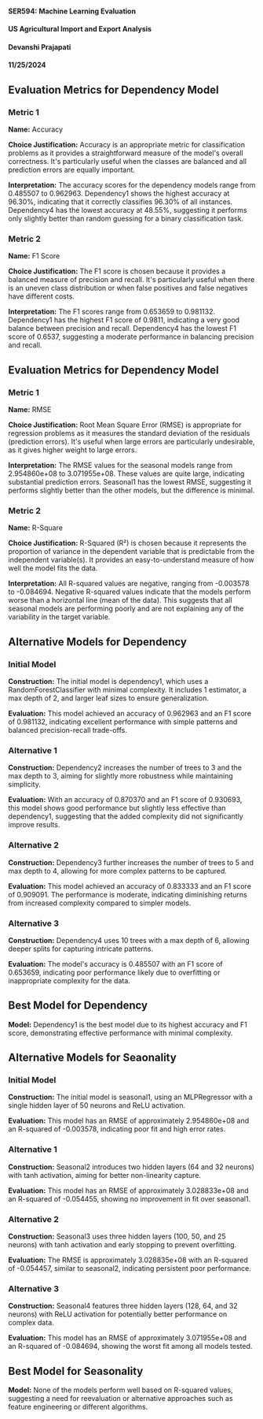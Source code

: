 #### SER594: Machine Learning Evaluation
#### US Agricultural Import and Export Analysis
#### Devanshi Prajapati
#### 11/25/2024

## Evaluation Metrics for Dependency Model
### Metric 1
**Name:** Accuracy

**Choice Justification:** Accuracy is an appropriate metric for classification problems as it provides a straightforward measure of the model's overall correctness. It's particularly useful when the classes are balanced and all prediction errors are equally important.

**Interpretation:** The accuracy scores for the dependency models range from 0.485507 to 0.962963. Dependency1 shows the highest accuracy at 96.30%, indicating that it correctly classifies 96.30% of all instances. Dependency4 has the lowest accuracy at 48.55%, suggesting it performs only slightly better than random guessing for a binary classification task.

### Metric 2
**Name:** F1 Score

**Choice Justification:** The F1 score is chosen because it provides a balanced measure of precision and recall. It's particularly useful when there is an uneven class distribution or when false positives and false negatives have different costs.


**Interpretation:** The F1 scores range from 0.653659 to 0.981132. Dependency1 has the highest F1 score of 0.9811, indicating a very good balance between precision and recall. Dependency4 has the lowest F1 score of 0.6537, suggesting a moderate performance in balancing precision and recall.

## Evaluation Metrics for Dependency Model
### Metric 1
**Name:** RMSE

**Choice Justification:** Root Mean Square Error (RMSE) is appropriate for regression problems as it measures the standard deviation of the residuals (prediction errors). It's useful when large errors are particularly undesirable, as it gives higher weight to large errors.

**Interpretation:**  The RMSE values for the seasonal models range from 2.954860e+08 to 3.071955e+08. These values are quite large, indicating substantial prediction errors. Seasonal1 has the lowest RMSE, suggesting it performs slightly better than the other models, but the difference is minimal.

### Metric 2
**Name:** R-Square

**Choice Justification:** R-Squared (R²) is chosen because it represents the proportion of variance in the dependent variable that is predictable from the independent variable(s). It provides an easy-to-understand measure of how well the model fits the data.

**Interpretation:** All R-squared values are negative, ranging from -0.003578 to -0.084694. Negative R-squared values indicate that the models perform worse than a horizontal line (mean of the data). This suggests that all seasonal models are performing poorly and are not explaining any of the variability in the target variable.

## Alternative Models for Dependency
### Initial Model 
**Construction:** The initial model is dependency1, which uses a RandomForestClassifier with minimal complexity. It includes 1 estimator, a max depth of 2, and larger leaf sizes to ensure generalization.

**Evaluation:** This model achieved an accuracy of 0.962963 and an F1 score of 0.981132, indicating excellent performance with simple patterns and balanced precision-recall trade-offs.

### Alternative 1
**Construction:** Dependency2 increases the number of trees to 3 and the max depth to 3, aiming for slightly more robustness while maintaining simplicity.

**Evaluation:** With an accuracy of 0.870370 and an F1 score of 0.930693, this model shows good performance but slightly less effective than dependency1, suggesting that the added complexity did not significantly improve results.

### Alternative 2
**Construction:** Dependency3 further increases the number of trees to 5 and max depth to 4, allowing for more complex patterns to be captured.

**Evaluation:** This model achieved an accuracy of 0.833333 and an F1 score of 0.909091. The performance is moderate, indicating diminishing returns from increased complexity compared to simpler models.

### Alternative 3
**Construction:** Dependency4 uses 10 trees with a max depth of 6, allowing deeper splits for capturing intricate patterns.

**Evaluation:** The model's accuracy is 0.485507 with an F1 score of 0.653659, indicating poor performance likely due to overfitting or inappropriate complexity for the data.

## Best Model for Dependency

**Model:** Dependency1 is the best model due to its highest accuracy and F1 score, demonstrating effective performance with minimal complexity.

## Alternative Models for Seaonality
### Initial Model 
**Construction:** The initial model is seasonal1, using an MLPRegressor with a single hidden layer of 50 neurons and ReLU activation.

**Evaluation:** This model has an RMSE of approximately 2.954860e+08 and an R-squared of -0.003578, indicating poor fit and high error rates.

### Alternative 1
**Construction:** Seasonal2 introduces two hidden layers (64 and 32 neurons) with tanh activation, aiming for better non-linearity capture.

**Evaluation:** This model has an RMSE of approximately 3.028833e+08 and an R-squared of -0.054455, showing no improvement in fit over seasonal1.

### Alternative 2
**Construction:** Seasonal3 uses three hidden layers (100, 50, and 25 neurons) with tanh activation and early stopping to prevent overfitting.

**Evaluation:** The RMSE is approximately 3.028835e+08 with an R-squared of -0.054457, similar to seasonal2, indicating persistent poor performance.

### Alternative 3
**Construction:** Seasonal4 features three hidden layers (128, 64, and 32 neurons) with ReLU activation for potentially better performance on complex data.

**Evaluation:** This model has an RMSE of approximately 3.071955e+08 and an R-squared of -0.084694, showing the worst fit among all models tested.

## Best Model for Seasonality

**Model:** None of the models perform well based on R-squared values, suggesting a need for reevaluation or alternative approaches such as feature engineering or different algorithms.
